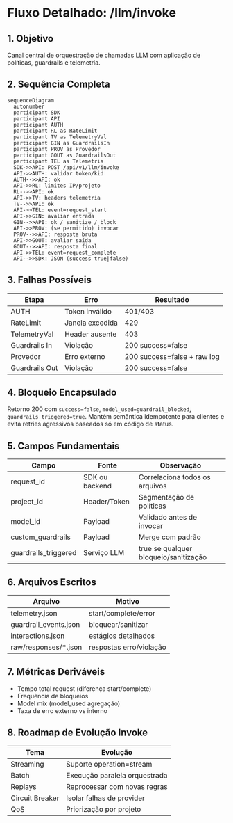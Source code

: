 # Fluxo Detalhado: /llm/invoke

## 1. Objetivo
Canal central de orquestração de chamadas LLM com aplicação de políticas, guardrails e telemetria.

## 2. Sequência Completa
```mermaid
sequenceDiagram
  autonumber
  participant SDK
  participant API
  participant AUTH
  participant RL as RateLimit
  participant TV as TelemetryVal
  participant GIN as GuardrailsIn
  participant PROV as Provedor
  participant GOUT as GuardrailsOut
  participant TEL as Telemetria
  SDK->>API: POST /api/v1/llm/invoke
  API->>AUTH: validar token/kid
  AUTH-->>API: ok
  API->>RL: limites IP/projeto
  RL-->>API: ok
  API->>TV: headers telemetria
  TV-->>API: ok
  API->>TEL: event=request_start
  API->>GIN: avaliar entrada
  GIN-->>API: ok / sanitize / block
  API->>PROV: (se permitido) invocar
  PROV-->>API: resposta bruta
  API->>GOUT: avaliar saída
  GOUT-->>API: resposta final
  API->>TEL: event=request_complete
  API-->>SDK: JSON (success true|false)
```

## 3. Falhas Possíveis
| Etapa | Erro | Resultado |
|-------|------|-----------|
| AUTH | Token inválido | 401/403 |
| RateLimit | Janela excedida | 429 |
| TelemetryVal | Header ausente | 403 |
| Guardrails In | Violação | 200 success=false |
| Provedor | Erro externo | 200 success=false + raw log |
| Guardrails Out | Violação | 200 success=false |

## 4. Bloqueio Encapsulado
Retorno 200 com `success=false`, `model_used=guardrail_blocked`, `guardrails_triggered=true`. Mantém semântica idempotente para clientes e evita retries agressivos baseados só em código de status.

## 5. Campos Fundamentais
| Campo | Fonte | Observação |
|-------|-------|-----------|
| request_id | SDK ou backend | Correlaciona todos os arquivos |
| project_id | Header/Token | Segmentação de políticas |
| model_id | Payload | Validado antes de invocar |
| custom_guardrails | Payload | Merge com padrão |
| guardrails_triggered | Serviço LLM | true se qualquer bloqueio/sanitização |

## 6. Arquivos Escritos
| Arquivo | Motivo |
|---------|--------|
| telemetry.json | start/complete/error |
| guardrail_events.json | bloquear/sanitizar |
| interactions.json | estágios detalhados |
| raw/responses/*.json | respostas erro/violação |

## 7. Métricas Deriváveis
- Tempo total request (diferença start/complete)
- Frequência de bloqueios
- Model mix (model_used agregação)
- Taxa de erro externo vs interno

## 8. Roadmap de Evolução Invoke
| Tema | Evolução |
|------|----------|
| Streaming | Suporte operation=stream |
| Batch | Execução paralela orquestrada |
| Replays | Reprocessar com novas regras |
| Circuit Breaker | Isolar falhas de provider |
| QoS | Priorização por projeto |
